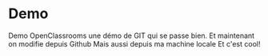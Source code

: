﻿# Demo
Demo OpenClassrooms
une démo de GIT qui se passe bien.
Et maintenant on modifie depuis Github
Mais aussi depuis ma machine locale
Et c'est cool!
